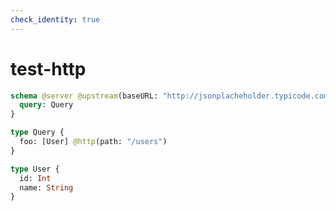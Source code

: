 ```yaml
---
check_identity: true
---
```


# test-http

```graphql @server
schema @server @upstream(baseURL: "http://jsonplacheholder.typicode.com") {
  query: Query
}

type Query {
  foo: [User] @http(path: "/users")
}

type User {
  id: Int
  name: String
}
```
